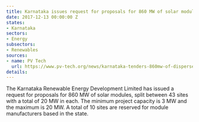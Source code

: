 ```yaml
---
title: Karnataka issues request for proposals for 860 MW of solar modules
date: 2017-12-13 00:00:00 Z
states:
- Karnataka
sectors:
- Energy
subsectors:
- Renewables
sources:
- name: PV Tech
  url: https://www.pv-tech.org/news/karnataka-tenders-860mw-of-dispersed-solar
details: 
---
```


The Karnataka Renewable Energy Development Limited has issued a request for proposals for 860 MW of solar modules, split between 43 sites with a total of 20 MW in each. The minimum project capacity is 3 MW and the maximum is 20 MW. A total of 10 sites are reserved for module manufacturers based in the state. 
